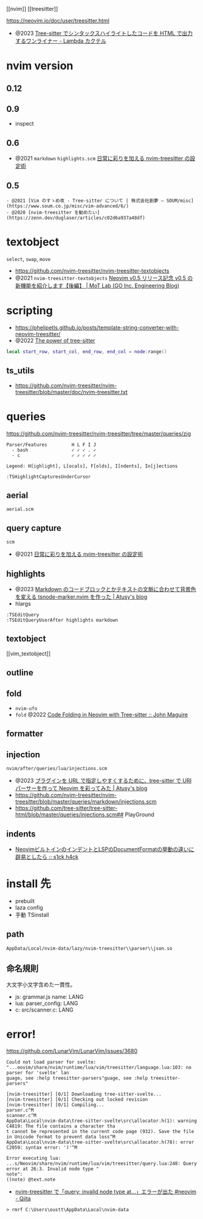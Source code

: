 [[nvim]]
[[treesitter]]

https://neovim.io/doc/user/treesitter.html

- @2023 [Tree-sitter でシンタックスハイライトしたコードを HTML で出力するワンライナー - Lambda カクテル](https://blog.3qe.us/entry/2023/05/15/200750)

# nvim version

## 0.12

## 0.9

- inspect

## 0.6

- @2021 `markdown` `highlights.scm` [日常に彩りを加える nvim-treesitter の設定術](https://zenn.dev/monaqa/articles/2021-12-22-vim-nvim-treesitter-highlight)

## 0.5

```
- @2021 [Vim のすゝめ改 - Tree-sitter について | 株式会社創夢 — SOUM/misc](https://www.soum.co.jp/misc/vim-advanced/6/)
- @2020 [nvim-treesitter を勧めたい](https://zenn.dev/duglaser/articles/c02d6a937a48df)
```

# textobject

`select`, `swap`, `move`

- https://github.com/nvim-treesitter/nvim-treesitter-textobjects
- @2021 `nvim-treesitter-textobjects` [Neovim v0.5 リリース記念 v0.5 の新機能を紹介します【後編】 | MoT Lab (GO Inc. Engineering Blog)](https://lab.mo-t.com/blog/neovim-v05-introduction-new-features-part-2)

# scripting

- https://phelipetls.github.io/posts/template-string-converter-with-neovim-treesitter/
- @2022 [The power of tree-sitter](https://jhcha.app/blog/the-power-of-treesitter/)

```lua
local start_row, start_col, end_row, end_col = node:range()
```

## ts_utils

- https://github.com/nvim-treesitter/nvim-treesitter/blob/master/doc/nvim-treesitter.txt

# queries

https://github.com/nvim-treesitter/nvim-treesitter/tree/master/queries/zig

```text title="checkhalth"
Parser/Features         H L F I J
  - bash                ✓ ✓ ✓ . ✓
  - c                   ✓ ✓ ✓ ✓ ✓

Legend: H[ighlight], L[ocals], F[olds], I[ndents], In[j]ections
```

```vim
:TSHighlightCapturesUnderCursor
```

## aerial

`aerial.scm`

## query capture

`scm`

- @2021 [日常に彩りを加える nvim-treesitter の設定術](https://zenn.dev/monaqa/articles/2021-12-22-vim-nvim-treesitter-highlight)

## highlights

- @2023 [Markdown のコードブロックとかテキストの文脈に合わせて背景色を変える tsnode-marker.nvim を作った | Atusy's blog](https://blog.atusy.net/2023/04/19/tsnode-marker-nvim/)
- hlargs

```vim
:TSEditQuery
:TSEditQueryUserAfter highlights markdown
```

## textobject

[[vim_textobject]]

## outline

## fold

- `nvim-ufo`
- `fold` @2022 [Code Folding in Neovim with Tree-sitter :: John Maguire](https://www.jmaguire.tech/posts/treesitter_folding/)

## formatter

## injection

`nvim/after/queries/lua/injections.scm`

- @2023 [プラグインを URL で指定しやすくするために、tree-sitter で URI パーサーを作って Neovim を彩ってみた | Atusy's blog](https://blog.atusy.net/2023/11/17/tree-sitter-uri/)
- https://github.com/nvim-treesitter/nvim-treesitter/blob/master/queries/markdown/injections.scm
- https://github.com/tree-sitter/tree-sitter-html/blob/master/queries/injections.scm## PlayGround

## indents

- [NeovimビルトインのインデントとLSPのDocumentFormatの挙動の違いに辟易としたら :: s1ck h4ck ](https://4nm1tsu.com/posts/a8ipkgi/#%E5%8F%82%E8%80%83%E6%96%87%E7%8C%AE)

# install 先

- prebuilt
- laza config
- 手動 TSinstall

## path

`AppData/Local/nvim-data/lazy/nvim-treesitter\\parser\\json.so`

## 命名規則

大文字小文字含めた一貫性。

- js: grammar.js name: LANG
- lua: parser_config: LANG
- c: src/scanner.c: LANG

# error!

https://github.com/LunarVim/LunarVim/issues/3680

```
Could not load parser for svelte: "...eovim/share/nvim/runtime/lua/vim/treesitter/language.lua:103: no parser for 'svelte' lan
guage, see :help treesitter-parsers"guage, see :help treesitter-parsers"

[nvim-treesitter] [0/1] Downloading tree-sitter-svelte...
[nvim-treesitter] [0/1] Checking out locked revision
[nvim-treesitter] [0/1] Compiling...
parser.c^M
scanner.c^M
AppData\Local\nvim-data\tree-sitter-svelte\src\allocator.h(1): warning C4819: The file contains a character tha
t cannot be represented in the current code page (932). Save the file in Unicode format to prevent data loss^M
AppData\Local\nvim-data\tree-sitter-svelte\src\allocator.h(78): error C2059: syntax error: ')'^M

Error executing lua: ...s/Neovim/share/nvim/runtime/lua/vim/treesitter/query.lua:248: Query error at 26:3. Invalid node type "
note":
((note) @text.note
```

- [nvim-treesitter で「query: invalid node type at...」エラーが出た #neovim - Qiita](https://qiita.com/ZOI_dayo/items/3c39252c729dd27393f3)

```
> rmrf C:\Users\oustt\AppData\Local\nvim-data
```
